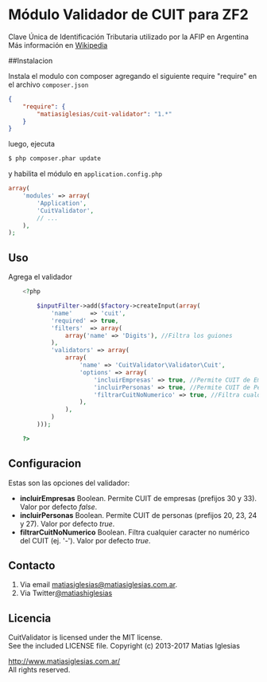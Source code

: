 Módulo Validador de CUIT para ZF2
=================================
Clave Única de Identificación Tributaria
utilizado por la AFIP en Argentina
Más información en [Wikipedia](http://es.wikipedia.org/wiki/Clave_Única_de_Identificación_Tributaria)

##Instalacion

Instala el modulo con composer agregando el siguiente require "require" en el archivo `composer.json`

```json
{
	"require": {
		"matiasiglesias/cuit-validator": "1.*"
	}
}
```

luego, ejecuta

```bash
$ php composer.phar update
```

y habilita el módulo en `application.config.php`

```php
array(
	'modules' => array(
		'Application',
		'CuitValidator',
		// ...
	),
);
```



## Uso
Agrega el validador

```php
    <?php

        $inputFilter->add($factory->createInput(array(
            'name'     => 'cuit',
            'required' => true,
            'filters'  => array(
                array('name' => 'Digits'), //Filtra los guiones
            ),
            'validators' => array(
                array(
                    'name' => 'CuitValidator\Validator\Cuit',
                    'options' => array(
                        'incluirEmpresas' => true, //Permite CUIT de Empresas o Personas Juridicas
                        'incluirPersonas' => true, //Permite CUIT de Personas Fisicas
                        'filtrarCuitNoNumerico' => true, //Filtra cualquier caracter no numérico del CUIT (ej. '-')
                    ),
                ),
            )
        )));

    ?>
```

## Configuracion
Estas son las opciones del validador:

* **incluirEmpresas** Boolean. Permite CUIT de empresas (prefijos 30 y 33). Valor por defecto *false*.
* **incluirPersonas** Boolean. Permite CUIT de personas (prefijos 20, 23, 24 y 27). Valor por defecto *true*.
* **filtrarCuitNoNumerico** Boolean. Filtra cualquier caracter no numérico del CUIT (ej. '-'). Valor por defecto *true*.


## Contacto
1. Via email [matiasiglesias@matiasiglesias.com.ar](mailto:matiasiglesias@matiasiglesias.com.ar).
2. Via Twitter[@matiashiglesias](https://twitter.com/matiashiglesias)

## Licencia

CuitValidator is licensed under the MIT license.  
See the included LICENSE file.
Copyright (c) 2013-2017 Matias Iglesias

http://www.matiasiglesias.com.ar/  
All rights reserved.